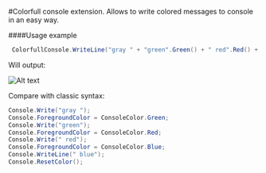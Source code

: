 #Colorfull console extension. 
Allows to write colored messages to console in an easy way.

####Usage example

```C#
 ColorfullConsole.WriteLine("gray " + "green".Green() + " red".Red() + " blue".Blue());
 ```
 
 Will output:
 
 ![Alt text](http://content.screencast.com/users/Restuta/folders/Jing/media/7a95f622-b8bd-4322-9af8-a434dcf6df3a/2012-03-02_1648.png)
 
 Compare with classic syntax:
 
```C#
Console.Write("gray ");
Console.ForegroundColor = ConsoleColor.Green;
Console.Write("green");
Console.ForegroundColor = ConsoleColor.Red;
Console.Write(" red");
Console.ForegroundColor = ConsoleColor.Blue;
Console.WriteLine(" blue");
Console.ResetColor();
```